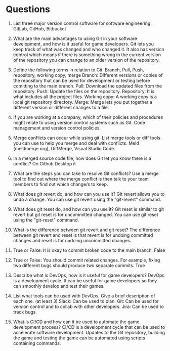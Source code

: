 # Questions
1.	List three major version control software for software engineering.
GitLab, GitHub, Bitbucket

2.	What are the main advantages to using Git in your software development, and how is it useful for game developers.
Git lets you keep track of what was changed and who changed it. It also has version control which means if there is something wrong in the current version of the repository you can change to an older version of the repository.

3.	Define the following terms in relation to Git. Branch, Pull, Push, repository, working copy, merge
Branch: Different versions or copies of the repository that can be used for development or testing before comitting to the main branch.
Pull: Download the updated files from the repository.
Push: Update the files on the repository.
Repository: It is what includes all the project files.
Working copy: A working copy is a local git repository directory.
Merge: Merge lets you put together a different version or different changes to a file.

4.	If you are working at a company, which of their policies and procedures might relate to using version control systems such as Git.
Code management and version control policies.

5.	Merge conflicts can occur while using git. List merge tools or diff tools you can use to help you merge and deal with conflicts.
Meld (meldmerge.org), DiffMerge, Visual Studio Code.

6.	In a merged source code file, how does Git let you know there is a conflict?
On Github Desktop it 

7.	What are the steps you can take to resolve Git conflicts?
Use a merge tool to find out where the merge conflict is then talk to your team members to find out which change/s to keep.

8.	What does git revert do, and how can you use it?
Git revert allows you to undo a change. You can use git revert using the "git-revert" command.

9.	What does git reset do, and how can you use it?
Git reset is similar to git revert but git reset is for uncommitted changed. You can use git reset using the "git-reset" command.

10.	What is the difference between git revert and git reset?
The difference between git revert and reset is that revert is for undoing committed changes and reset is for undoing uncommitted changes.

11.	True or False: It is okay to commit broken code to the main branch.
False

12.	True or False: You should commit related changes. For example, fixing two different bugs should produce two separate commits.
True

13.	Describe what is DevOps, how is it useful for game developers?
DevOps is a development cycle. It can be useful for game developers so they can smoothly develop and test their games.

14.	List what tools can be used with DevOps. Give a brief description of each one. (at least 3)
Slack: Can be used to plan.
Git: Can be used for version control and to collab with other developers.
Jira: Can be used to track bugs.

15.	What is CI/CD and how can it be used to automate the game development process?
CI/CD is a development cycle that can be used to accelerate software development. Updates to the Git repository, building the game and testing the game can be automated using scripts containing commands.
